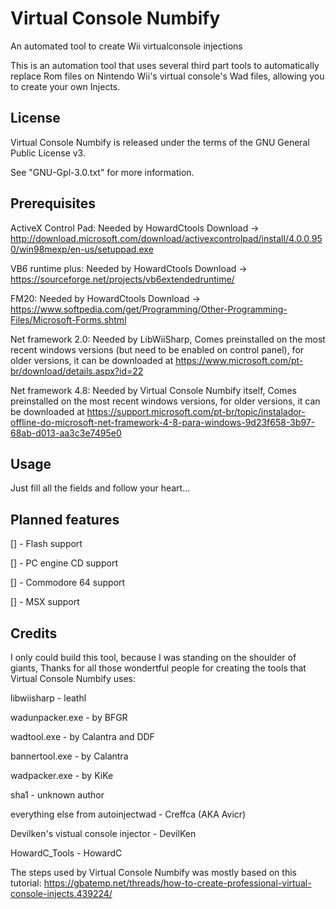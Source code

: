 # Virtual Console Numbify
An automated tool to create Wii virtualconsole injections

This is an automation tool that uses several third part tools to automatically replace
Rom files on Nintendo Wii's virtual console's Wad files, allowing you to create your own
Injects.

## License

Virtual Console Numbify is released under the terms of the GNU General Public License v3.

See "GNU-Gpl-3.0.txt" for more information.

## Prerequisites

ActiveX Control Pad: Needed by HowardCtools
Download -> http://download.microsoft.com/download/activexcontrolpad/install/4.0.0.950/win98mexp/en-us/setuppad.exe

VB6 runtime plus: Needed by HowardCtools
Download -> https://sourceforge.net/projects/vb6extendedruntime/

FM20: Needed by HowardCtools
Download -> https://www.softpedia.com/get/Programming/Other-Programming-Files/Microsoft-Forms.shtml

Net framework 2.0: Needed by LibWiiSharp, Comes preinstalled on the most recent windows versions
(but need to be enabled on control panel), for older versions, it can be downloaded at
https://www.microsoft.com/pt-br/download/details.aspx?id=22

Net framework 4.8: Needed by Virtual Console Numbify itself, Comes preinstalled on the most recent windows versions,
for older versions, it can be downloaded at
https://support.microsoft.com/pt-br/topic/instalador-offline-do-microsoft-net-framework-4-8-para-windows-9d23f658-3b97-68ab-d013-aa3c3e7495e0

## Usage

Just fill all the fields and follow your heart...

## Planned features
[] - Flash support

[] - PC engine CD support

[] - Commodore 64 support

[] - MSX support

## Credits

I only could build this tool, because I was standing on the shoulder of giants, Thanks for all those wondertful people for creating
the tools that Virtual Console Numbify uses:


libwiisharp - leathl

wadunpacker.exe - by BFGR

wadtool.exe - by Calantra and DDF 

bannertool.exe - by Calantra

wadpacker.exe - by KiKe

sha1 - unknown author

everything else from autoinjectwad - Creffca (AKA Avicr)

Devilken's vistual console injector - DevilKen

HowardC_Tools - HowardC

The steps used by Virtual Console Numbify was mostly based on this tutorial:
https://gbatemp.net/threads/how-to-create-professional-virtual-console-injects.439224/